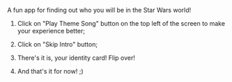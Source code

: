 A fun app for finding out who you will be in the Star Wars world!

1. Click on "Play Theme Song" button on the top left of the screen to make your experience better;

2. Click on "Skip Intro" button;

3. There's it is, your identity card! Flip over!

4. And that's it for now! ;)